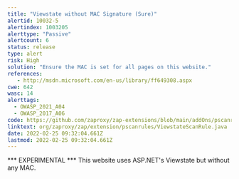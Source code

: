 ```yaml
---
title: "Viewstate without MAC Signature (Sure)"
alertid: 10032-5
alertindex: 1003205
alerttype: "Passive"
alertcount: 6
status: release
type: alert
risk: High
solution: "Ensure the MAC is set for all pages on this website."
references:
   - http://msdn.microsoft.com/en-us/library/ff649308.aspx
cwe: 642
wasc: 14
alerttags: 
  - OWASP_2021_A04
  - OWASP_2017_A06
code: https://github.com/zaproxy/zap-extensions/blob/main/addOns/pscanrules/src/main/java/org/zaproxy/zap/extension/pscanrules/ViewstateScanRule.java
linktext: org/zaproxy/zap/extension/pscanrules/ViewstateScanRule.java
date: 2022-02-25 09:32:04.661Z
lastmod: 2022-02-25 09:32:04.661Z
---
```

*** EXPERIMENTAL ***
This website uses ASP.NET's Viewstate but without any MAC.


